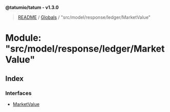 **@tatumio/tatum - v1.3.0**

> [README](../README.md) / [Globals](../globals.md) / "src/model/response/ledger/MarketValue"

# Module: "src/model/response/ledger/MarketValue"

## Index

### Interfaces

* [MarketValue](../interfaces/_src_model_response_ledger_marketvalue_.marketvalue.md)

